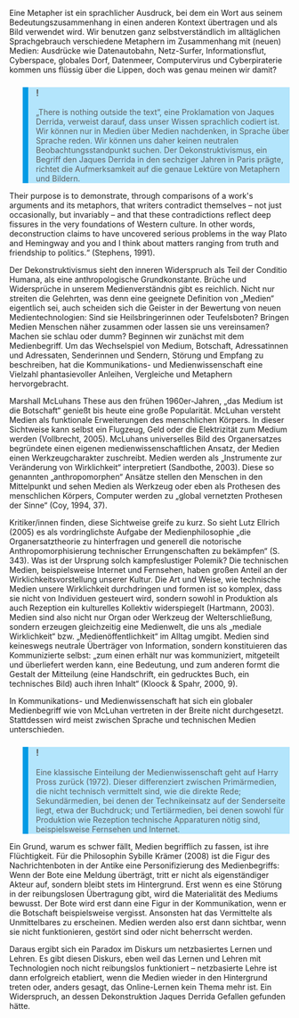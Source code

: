 <!-- filename: 01_Metaphern_Medien_und_Dekonstruktion_There_is_nothing_outside_the_text.md -->
<!-- title: Metaphern, Medien und Dekonstruktion: „There is nothing outside the text“ -->

Eine Metapher ist ein sprachlicher Ausdruck, bei dem ein Wort aus seinem Bedeutungszusammenhang in einen anderen Kontext übertragen und als Bild verwendet wird. Wir benutzen ganz selbstverständlich im alltäglichen Sprachgebrauch verschiedene Metaphern im Zusammenhang mit (neuen) Medien: Ausdrücke wie Datenautobahn, Netz-Surfer, Informationsflut, Cyberspace, globales Dorf, Datenmeer, Computervirus und Cyberpiraterie kommen uns flüssig über die Lippen, doch was genau meinen wir damit?

<blockquote style="background: #B3E5FC; border-left: 10px solid #039BE5">

### !

„There is nothing outside the text“, eine Proklamation von Jaques Derrida, verweist darauf, dass unser Wissen sprachlich codiert ist. Wir können nur in Medien über Medien nachdenken, in Sprache über Sprache reden. Wir können uns daher keinen neutralen Beobachtungsstandpunkt suchen. Der Dekonstruktivismus, ein Begriff den Jaques Derrida in den sechziger Jahren in Paris prägte, richtet die Aufmerksamkeit auf die genaue Lektüre von Metaphern und Bildern.

</blockquote>

Their purpose is to demonstrate, through comparisons of a work's arguments and its metaphors, that writers contradict themselves – not just occasionally, but invariably – and that these contradictions reflect deep fissures in the very foundations of Western culture. In other words, deconstruction claims to have uncovered serious problems in the way Plato and Hemingway and you and I think about matters ranging from truth and friendship to politics.“ (Stephens, 1991).

Der Dekonstruktivismus sieht den inneren Widerspruch als Teil der Conditio Humana, als eine anthropologische Grundkonstante. Brüche und Widersprüche in unserem Medienverständnis gibt es reichlich. Nicht nur streiten die Gelehrten, was denn eine geeignete Definition von „Medien“ eigentlich sei, auch scheiden sich die Geister in der Bewertung von neuen Medientechnologien: Sind sie Heilsbringerinnen oder Teufelsboten? Bringen Medien Menschen näher zusammen oder lassen sie uns vereinsamen? Machen sie schlau oder dumm? Beginnen wir zunächst mit dem Medienbegriff. Um das Wechselspiel von Medium, Botschaft, Adressatinnen und Adressaten, Senderinnen und Sendern, Störung und Empfang zu beschreiben, hat die Kommunikations- und Medienwissenschaft eine Vielzahl phantasievoller Anleihen, Vergleiche und Metaphern hervorgebracht.

Marshall McLuhans These aus den frühen 1960er-Jahren, „das Medium ist die Botschaft“ genießt bis heute eine große Popularität. McLuhan versteht Medien als funktionale Erweiterungen des menschlichen Körpers. In dieser Sichtweise kann selbst ein Flugzeug, Geld oder die Elektrizität zum Medium werden (Vollbrecht, 2005). McLuhans universelles Bild des Organersatzes begründete einen eigenen medienwissenschaftlichen Ansatz, der Medien einen Werkzeugcharakter zuschreibt. Medien werden als „Instrumente zur Veränderung von Wirklichkeit“ interpretiert (Sandbothe, 2003). Diese so genannten „anthropomorphen“ Ansätze stellen den Menschen in den Mittelpunkt und sehen Medien als Werkzeug oder eben als Prothesen des menschlichen Körpers, Computer werden zu „global vernetzten Prothesen der Sinne“ (Coy, 1994, 37).

Kritiker/innen finden, diese Sichtweise greife zu kurz. So sieht Lutz Ellrich (2005) es als vordringlichste Aufgabe der Medienphilosophie „die Organersatztheorie zu hinterfragen und generell die notorische Anthropomorphisierung technischer Errungenschaften zu bekämpfen“ (S. 343). Was ist der Ursprung solch kampfeslustiger Polemik? Die technischen Medien, beispielsweise Internet und Fernsehen, haben großen Anteil an der Wirklichkeitsvorstellung unserer Kultur. Die Art und Weise, wie technische Medien unsere Wirklichkeit durchdringen und formen ist so komplex, dass sie nicht von Individuen gesteuert wird, sondern sowohl in Produktion als auch Rezeption ein kulturelles Kollektiv widerspiegelt (Hartmann, 2003). Medien sind also nicht nur Organ oder Werkzeug der Welterschließung, sondern erzeugen gleichzeitig eine Medienwelt, die uns als „mediale Wirklichkeit“ bzw. „Medienöffentlichkeit“ im Alltag umgibt. Medien sind keineswegs neutrale Überträger von Information, sondern konstituieren das Kommunizierte selbst: „zum einen erhält nur was kommuniziert, mitgeteilt und überliefert werden kann, eine Bedeutung, und zum anderen formt die Gestalt der Mitteilung (eine Handschrift, ein gedrucktes Buch, ein technisches Bild) auch ihren Inhalt“ (Kloock &amp; Spahr, 2000, 9).

In Kommunikations- und Medienwissenschaft hat sich ein globaler Medienbegriff wie von McLuhan vertreten in der Breite nicht durchgesetzt. Stattdessen wird meist zwischen Sprache und technischen Medien unterschieden.

<blockquote style="background: #B3E5FC; border-left: 10px solid #039BE5">

### !

Eine klassische Einteilung der Medienwissenschaft geht auf Harry Pross zurück (1972). Dieser differenziert zwischen Primärmedien, die nicht technisch vermittelt sind, wie die direkte Rede; Sekundärmedien, bei denen der Technikeinsatz auf der Senderseite liegt, etwa der Buchdruck; und Tertiärmedien, bei denen sowohl für Produktion wie Rezeption technische Apparaturen nötig sind, beispielsweise Fernsehen und Internet.

</blockquote>

Ein Grund, warum es schwer fällt, Medien begrifflich zu fassen, ist ihre Flüchtigkeit. Für die Philosophin Sybille Krämer (2008) ist die Figur des Nachrichtenboten in der Antike eine Personifizierung des Medienbegriffs: Wenn der Bote eine Meldung überträgt, tritt er nicht als eigenständiger Akteur auf, sondern bleibt stets im Hintergrund. Erst wenn es eine Störung in der reibungslosen Übertragung gibt, wird die Materialität des Mediums bewusst. Der Bote wird erst dann eine Figur in der Kommunikation, wenn er die Botschaft beispielsweise vergisst. Ansonsten hat das Vermittelte als Unmittelbares zu erscheinen. Medien werden also erst dann sichtbar, wenn sie nicht funktionieren, gestört sind oder nicht beherrscht werden.

Daraus ergibt sich ein Paradox im Diskurs um netzbasiertes Lernen und Lehren. Es gibt diesen Diskurs, eben weil das Lernen und Lehren mit Technologien noch nicht reibungslos funktioniert – netzbasierte Lehre ist dann erfolgreich etabliert, wenn die Medien wieder in den Hintergrund treten oder, anders gesagt, das Online-Lernen kein Thema mehr ist. Ein Widerspruch, an dessen Dekonstruktion Jaques Derrida Gefallen gefunden hätte.
